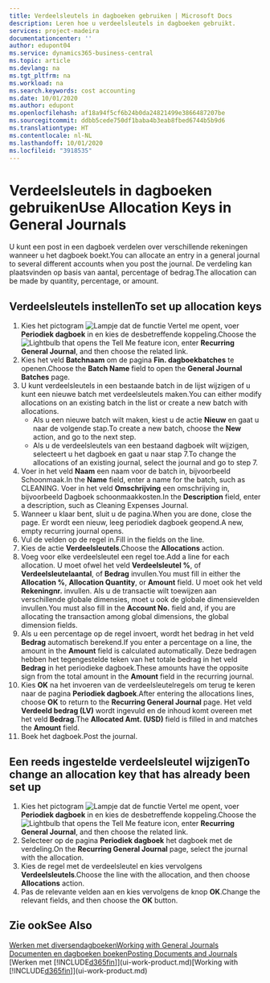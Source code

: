 ```yaml
---
title: Verdeelsleutels in dagboeken gebruiken | Microsoft Docs
description: Leren hoe u verdeelsleutels in dagboeken gebruikt.
services: project-madeira
documentationcenter: ''
author: edupont04
ms.service: dynamics365-business-central
ms.topic: article
ms.devlang: na
ms.tgt_pltfrm: na
ms.workload: na
ms.search.keywords: cost accounting
ms.date: 10/01/2020
ms.author: edupont
ms.openlocfilehash: af18a94f5cf6b24b0da24821499e3866487207be
ms.sourcegitcommit: ddbb5cede750df1baba4b3eab8fbed6744b5b9d6
ms.translationtype: HT
ms.contentlocale: nl-NL
ms.lasthandoff: 10/01/2020
ms.locfileid: "3918535"
---
```

# <a name="use-allocation-keys-in-general-journals"></a><span data-ttu-id="da475-103">Verdeelsleutels in dagboeken gebruiken</span><span class="sxs-lookup"><span data-stu-id="da475-103">Use Allocation Keys in General Journals</span></span>
<span data-ttu-id="da475-104">U kunt een post in een dagboek verdelen over verschillende rekeningen wanneer u het dagboek boekt.</span><span class="sxs-lookup"><span data-stu-id="da475-104">You can allocate an entry in a general journal to several different accounts when you post the journal.</span></span> <span data-ttu-id="da475-105">De verdeling kan plaatsvinden op basis van aantal, percentage of bedrag.</span><span class="sxs-lookup"><span data-stu-id="da475-105">The allocation can be made by quantity, percentage, or amount.</span></span>

## <a name="to-set-up-allocation-keys"></a><span data-ttu-id="da475-106">Verdeelsleutels instellen</span><span class="sxs-lookup"><span data-stu-id="da475-106">To set up allocation keys</span></span>
1. <span data-ttu-id="da475-107">Kies het pictogram ![Lampje dat de functie Vertel me opent](media/ui-search/search_small.png "Vertel me wat u wilt doen"), voer **Periodiek dagboek** in en kies de desbetreffende koppeling.</span><span class="sxs-lookup"><span data-stu-id="da475-107">Choose the ![Lightbulb that opens the Tell Me feature](media/ui-search/search_small.png "Tell me what you want to do") icon, enter **Recurring General Journal**, and then choose the related link.</span></span>
2. <span data-ttu-id="da475-108">Kies het veld **Batchnaam** om de pagina **Fin. dagboekbatches** te openen.</span><span class="sxs-lookup"><span data-stu-id="da475-108">Choose the **Batch Name** field to open the **General Journal Batches** page.</span></span>
3. <span data-ttu-id="da475-109">U kunt verdeelsleutels in een bestaande batch in de lijst wijzigen of u kunt een nieuwe batch met verdeelsleutels maken.</span><span class="sxs-lookup"><span data-stu-id="da475-109">You can either modify allocations on an existing batch in the list or create a new batch with allocations.</span></span>
   * <span data-ttu-id="da475-110">Als u een nieuwe batch wilt maken, kiest u de actie **Nieuw** en gaat u naar de volgende stap.</span><span class="sxs-lookup"><span data-stu-id="da475-110">To create a new batch, choose the **New** action, and go to the next step.</span></span>
   * <span data-ttu-id="da475-111">Als u de verdeelsleutels van een bestaand dagboek wilt wijzigen, selecteert u het dagboek en gaat u naar stap 7.</span><span class="sxs-lookup"><span data-stu-id="da475-111">To change the allocations of an existing journal, select the journal and go to step 7.</span></span>    
4. <span data-ttu-id="da475-112">Voer in het veld **Naam** een naam voor de batch in, bijvoorbeeld Schoonmaak.</span><span class="sxs-lookup"><span data-stu-id="da475-112">In the **Name** field, enter a name for the batch, such as CLEANING.</span></span> <span data-ttu-id="da475-113">Voer in het veld **Omschrijving** een omschrijving in, bijvoorbeeld Dagboek schoonmaakkosten.</span><span class="sxs-lookup"><span data-stu-id="da475-113">In the **Description** field, enter a description, such as Cleaning Expenses Journal.</span></span>
5. <span data-ttu-id="da475-114">Wanneer u klaar bent, sluit u de pagina.</span><span class="sxs-lookup"><span data-stu-id="da475-114">When you are done, close the page.</span></span> <span data-ttu-id="da475-115">Er wordt een nieuw, leeg periodiek dagboek geopend.</span><span class="sxs-lookup"><span data-stu-id="da475-115">A new, empty recurring journal opens.</span></span>
6. <span data-ttu-id="da475-116">Vul de velden op de regel in.</span><span class="sxs-lookup"><span data-stu-id="da475-116">Fill in the fields on the line.</span></span>
7. <span data-ttu-id="da475-117">Kies de actie **Verdeelsleutels**.</span><span class="sxs-lookup"><span data-stu-id="da475-117">Choose the **Allocations** action.</span></span>
8. <span data-ttu-id="da475-118">Voeg voor elke verdeelsleutel een regel toe.</span><span class="sxs-lookup"><span data-stu-id="da475-118">Add a line for each allocation.</span></span> <span data-ttu-id="da475-119">U moet ofwel het veld **Verdeelsleutel %**, of **Verdeelsleutelaantal**, of **Bedrag** invullen.</span><span class="sxs-lookup"><span data-stu-id="da475-119">You must fill in either the **Allocation %**, **Allocation Quantity**, or **Amount** field.</span></span> <span data-ttu-id="da475-120">U moet ook het veld **Rekeningnr.** invullen. Als u de transactie wilt toewijzen aan verschillende globale dimensies, moet u ook de globale dimensievelden invullen.</span><span class="sxs-lookup"><span data-stu-id="da475-120">You must also fill in the **Account No.** field and, if you are allocating the transaction among global dimensions, the global dimension fields.</span></span>
9. <span data-ttu-id="da475-121">Als u een percentage op de regel invoert, wordt het bedrag in het veld **Bedrag** automatisch berekend.</span><span class="sxs-lookup"><span data-stu-id="da475-121">If you enter a percentage on a line, the amount in the **Amount** field is calculated automatically.</span></span> <span data-ttu-id="da475-122">Deze bedragen hebben het tegengestelde teken van het totale bedrag in het veld **Bedrag** in het periodieke dagboek.</span><span class="sxs-lookup"><span data-stu-id="da475-122">These amounts have the opposite sign from the total amount in the **Amount** field in the recurring journal.</span></span>
10. <span data-ttu-id="da475-123">Kies **OK** na het invoeren van de verdeelsleutelregels om terug te keren naar de pagina **Periodiek dagboek**.</span><span class="sxs-lookup"><span data-stu-id="da475-123">After entering the allocations lines, choose **OK** to return to the **Recurring General Journal** page.</span></span> <span data-ttu-id="da475-124">Het veld **Verdeeld bedrag (LV)** wordt ingevuld en de inhoud komt overeen met het veld **Bedrag**.</span><span class="sxs-lookup"><span data-stu-id="da475-124">The **Allocated Amt. (USD)** field is filled in and matches the **Amount** field.</span></span>
11. <span data-ttu-id="da475-125">Boek het dagboek.</span><span class="sxs-lookup"><span data-stu-id="da475-125">Post the journal.</span></span>

## <a name="to-change-an-allocation-key-that-has-already-been-set-up"></a><span data-ttu-id="da475-126">Een reeds ingestelde verdeelsleutel wijzigen</span><span class="sxs-lookup"><span data-stu-id="da475-126">To change an allocation key that has already been set up</span></span>
1. <span data-ttu-id="da475-127">Kies het pictogram ![Lampje dat de functie Vertel me opent](media/ui-search/search_small.png "Vertel me wat u wilt doen"), voer **Periodiek dagboek** in en kies de desbetreffende koppeling.</span><span class="sxs-lookup"><span data-stu-id="da475-127">Choose the ![Lightbulb that opens the Tell Me feature](media/ui-search/search_small.png "Tell me what you want to do") icon, enter **Recurring General Journal**, and then choose the related link.</span></span>
2. <span data-ttu-id="da475-128">Selecteer op de pagina **Periodiek dagboek** het dagboek met de verdeling.</span><span class="sxs-lookup"><span data-stu-id="da475-128">On the **Recurring General Journal** page, select the journal with the allocation.</span></span>
3. <span data-ttu-id="da475-129">Kies de regel met de verdeelsleutel en kies vervolgens **Verdeelsleutels**.</span><span class="sxs-lookup"><span data-stu-id="da475-129">Choose the line with the allocation, and then choose **Allocations** action.</span></span>
4. <span data-ttu-id="da475-130">Pas de relevante velden aan en kies vervolgens de knop **OK**.</span><span class="sxs-lookup"><span data-stu-id="da475-130">Change the relevant fields, and then choose the **OK** button.</span></span>

## <a name="see-also"></a><span data-ttu-id="da475-131">Zie ook</span><span class="sxs-lookup"><span data-stu-id="da475-131">See Also</span></span>
[<span data-ttu-id="da475-132">Werken met diversendagboeken</span><span class="sxs-lookup"><span data-stu-id="da475-132">Working with General Journals</span></span>](ui-work-general-journals.md)  
[<span data-ttu-id="da475-133">Documenten en dagboeken boeken</span><span class="sxs-lookup"><span data-stu-id="da475-133">Posting Documents and Journals</span></span>](ui-post-documents-journals.md)  
<span data-ttu-id="da475-134">[Werken met [!INCLUDE[d365fin](includes/d365fin_md.md)]](ui-work-product.md)</span><span class="sxs-lookup"><span data-stu-id="da475-134">[Working with [!INCLUDE[d365fin](includes/d365fin_md.md)]](ui-work-product.md)</span></span>
